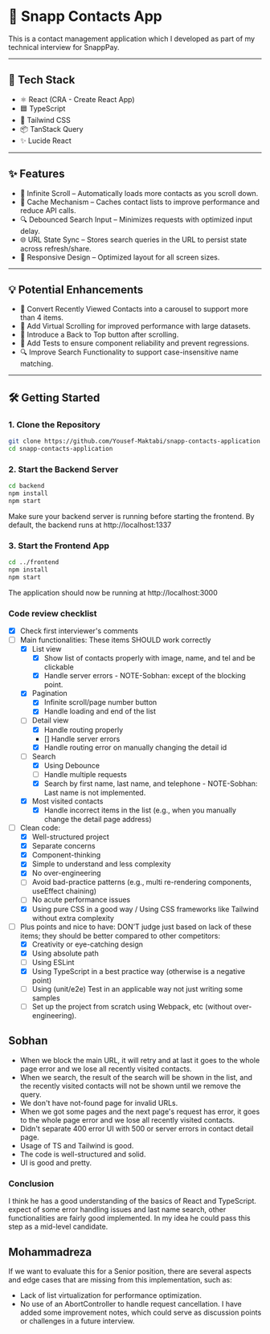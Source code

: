 # 📇 Snapp Contacts App

This is a contact management application which I developed as part of my technical interview for SnappPay.

---

## 🚀 Tech Stack

-   ⚛️ React (CRA - Create React App)
-   🟦 TypeScript
-   🌈 Tailwind CSS
-   📦 TanStack Query
-   ✨ Lucide React

---

## ✨ Features

-   🔄 Infinite Scroll – Automatically loads more contacts as you scroll down.
-   💾 Cache Mechanism – Caches contact lists to improve performance and reduce API calls.
-   🔍 Debounced Search Input – Minimizes requests with optimized input delay.
-   🌐 URL State Sync – Stores search queries in the URL to persist state across refresh/share.
-   📱 Responsive Design – Optimized layout for all screen sizes.

---

## 💡 Potential Enhancements

-   🎠 Convert Recently Viewed Contacts into a carousel to support more than 4 items.
-   🧮 Add Virtual Scrolling for improved performance with large datasets.
-   🧭 Introduce a Back to Top button after scrolling.
-   🧪 Add Tests to ensure component reliability and prevent regressions.
-   🔍 Improve Search Functionality to support case-insensitive name matching.

---

## 🛠 Getting Started

### 1. Clone the Repository

```bash
git clone https://github.com/Yousef-Maktabi/snapp-contacts-application
cd snapp-contacts-application
```

### 2. Start the Backend Server

```bash
cd backend
npm install
npm start
```

Make sure your backend server is running before starting the frontend. By default, the backend runs at http://localhost:1337

### 3. Start the Frontend App

```bash
cd ../frontend
npm install
npm start
```

The application should now be running at http://localhost:3000

### Code review checklist

-   [x] Check first interviewer's comments
-   [ ] Main functionalities: These items SHOULD work correctly
    -   [x] List view
        -   [x] Show list of contacts properly with image, name, and tel and be clickable
        -   [x] Handle server errors - NOTE-Sobhan: except of the blocking point.
    -   [x] Pagination
        -   [x] Infinite scroll/page number button
        -   [x] Handle loading and end of the list
    -   [ ] Detail view
        -   [x] Handle routing properly
        -   [] Handle server errors
        -   [x] Handle routing error on manually changing the detail id
    -   [ ] Search
        -   [x] Using Debounce
        -   [ ] Handle multiple requests
        -   [x] Search by first name, last name, and telephone - NOTE-Sobhan: Last name is not implemented.
    -   [x] Most visited contacts
        -   [x] Handle incorrect items in the list (e.g., when you manually change the detail page address)
-   [ ] Clean code:
    -   [x] Well-structured project
    -   [x] Separate concerns
    -   [x] Component-thinking
    -   [x] Simple to understand and less complexity
    -   [x] No over-engineering
    -   [ ] Avoid bad-practice patterns (e.g., multi re-rendering components, useEffect chaining)
    -   [ ] No acute performance issues
    -   [x] Using pure CSS in a good way / Using CSS frameworks like Tailwind without extra complexity
-   [ ] Plus points and nice to have: DON’T judge just based on lack of these items; they should be better compared to other competitors:
    -   [x] Creativity or eye-catching design
    -   [x] Using absolute path
    -   [ ] Using ESLint
    -   [x] Using TypeScript in a best practice way (otherwise is a negative point)
    -   [ ] Using (unit/e2e) Test in an applicable way not just writing some samples
    -   [ ] Set up the project from scratch using Webpack, etc (without over-engineering).

## Sobhan

-   When we block the main URL, it will retry and at last it goes to the whole page error and we lose all recently visited contacts.
-   When we search, the result of the search will be shown in the list, and the recently visited contacts will not be shown until we remove the query.
-   We don't have not-found page for invalid URLs.
-   When we got some pages and the next page's request has error, it goes to the whole page error and we lose all recently visited contacts.
-   Didn't separate 400 error UI with 500 or server errors in contact detail page.
-   Usage of TS and Tailwind is good.
-   The code is well-structured and solid.
-   UI is good and pretty.

### Conclusion

I think he has a good understanding of the basics of React and TypeScript. expect of some error handling issues and last name search, other functionalities are fairly good implemented. In my idea he could pass this step as a mid-level candidate.

## Mohammadreza

If we want to evaluate this for a Senior position, there are several aspects and edge cases that are missing from this implementation, such as:

-   Lack of list virtualization for performance optimization.
-   No use of an AbortController to handle request cancellation.
    I have added some improvement notes, which could serve as discussion points or challenges in a future interview.

